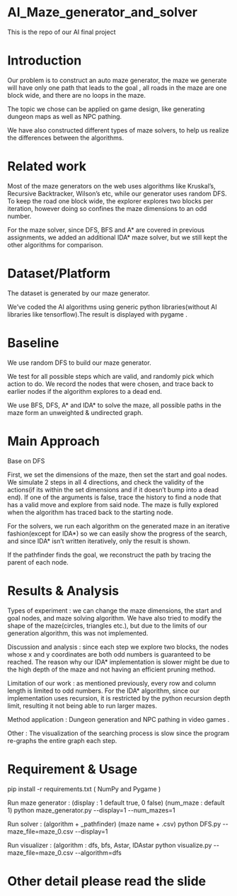 # AI_Maze_generator_and_solver
  This is the repo of our AI final project
# Introduction
  Our problem is to construct an auto maze generator, the maze we generate will have only one path that leads to the goal , all roads in the maze are one block wide, and there are no loops in the maze.

  The topic we chose can be applied on game design, like generating dungeon maps as well as NPC pathing.

  We have also constructed different types of maze solvers, to help us realize the differences between the algorithms. 
# Related work
  Most of the maze generators on the web uses algorithms like Kruskal’s, Recursive Backtracker, Wilson’s etc, while our generator uses random DFS. To keep the road one block wide, the explorer explores two blocks per iteration, however doing so confines the maze dimensions to an odd number.

  For the maze solver, since DFS, BFS and A* are covered in previous assignments, we added an additional IDA* maze solver, but we still kept the other algorithms for comparison.
# Dataset/Platform
  The dataset is generated by our maze generator.

  We’ve coded the AI algorithms using generic python libraries(without AI libraries like tensorflow).The result is displayed with pygame .
# Baseline
  We use random DFS to build our maze generator. 

  We test for all possible steps which are valid, and randomly pick which action to do. We record the nodes that were chosen, and trace back to earlier nodes if the    algorithm explores to a dead end. 

  We use BFS, DFS, A* and IDA* to solve the maze, all possible paths in the maze form an unweighted & undirected graph.
# Main Approach
  Base on DFS

  First, we set the dimensions of the maze, then set the start and goal nodes. We simulate 2 steps in all 4 directions, and check the validity of the actions(if its    within the set dimensions and if it doesn’t bump into a dead end). If one of the arguments is false, trace the history to find a node that has a valid move and     explore from said node. The maze is fully explored when the algorithm has traced back to the starting node.

  For the solvers, we run each algorithm on the generated maze in an iterative fashion(except for IDA*) so we can easily show the progress of the search, and since   IDA* isn’t written iteratively, only the result is shown.

  If the pathfinder finds the goal, we reconstruct the path by tracing the parent of each node.
# Results & Analysis
  Types of experiment : we can change the maze dimensions, the start and goal nodes, and maze solving algorithm. We have also tried to modify the shape of the          maze(circles, triangles etc.), but due to the limits of our generation algorithm, this was not implemented.

  Discussion and analysis : since each step we explore two blocks, the nodes whose x and y coordinates are both odd numbers is guaranteed to be reached. The reason   why our IDA* implementation is slower might be due to the high depth of the maze and not having an efficient pruning method.
  
  Limitation of our work : as mentioned previously, every row and column length is limited to odd numbers. For the IDA* algorithm, since our implementation uses        recursion, it is restricted by the python recursion depth limit, resulting it not being able to run larger mazes.

  Method application : Dungeon generation and NPC pathing in video games .

  Other : The visualization of the searching process is slow since the program re-graphs the entire graph each step.
# Requirement & Usage
  pip install -r requirements.txt    ( NumPy and Pygame )
  
  Run maze generator : 
    (display : 1 default true, 0 false) (num_maze : default 1)
    python maze_generator.py --display=1 --num_mazes=1
    
  Run solver : 
    (algorithm + _pathfinder) (maze name + .csv)
    python DFS.py --maze_file=maze_0.csv --display=1
    
  Run visualizer : 
    (algorithm : dfs, bfs, Astar, IDAstar
    python visualize.py --maze_file=maze_0.csv --algorithm=dfs
    
# Other detail please read the slide 
